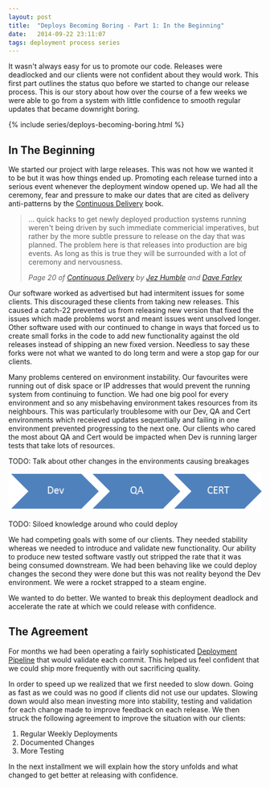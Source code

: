 ```yaml
---
layout: post
title:  "Deploys Becoming Boring - Part 1: In the Beginning"
date:   2014-09-22 23:11:07
tags: deployment process series
---
```


It wasn't always easy for us to promote our code. Releases were deadlocked and
our clients were not confident about they would work. This first part outlines
the status quo before we started to change our release process. This is our story
about how over the course of a few weeks we were able to go from a system with
little confidence to smooth regular updates that became downright boring.

{% include series/deploys-becoming-boring.html %}

In The Beginning
---------------------------------------

We started our project with large releases. This was not how we wanted it
to be but it was how things ended up. Promoting each release turned into a
serious event whenever the deployment window opened up. We had all the
ceremony, fear and pressure to make our dates that are cited as delivery
anti-patterns by the [Continuous Delivery][cd] book.

> ... quick hacks to get newly deployed production systems running
> weren't being driven by such immediate commericial imperatives, but rather by
> the more subtle pressure to release on the day that was planned. The problem
> here is that releases into production are big events. As long as this is true
> they will be surrounded with a lot of ceremony and nervousness.
>
> <cite>Page 20 of [Continuous Delivery][cd]
> by [Jez Humble][jez] and [Dave Farley][dave]
> </cite>

Our software worked as advertised but had intermitent issues for some clients.
This discouraged these clients from taking new
releases. This caused a catch-22 prevented us from releasing new version that
fixed the issues which made problems worst and meant issues went unsolved
longer. Other software used with our continued to change in ways that forced us
to create small forks in the code to add new functionality against the old
releases instead of
shipping an new fixed version. Needless to say these forks were not what we
wanted to do long term and were a stop gap for our clients.

Many problems centered on environment instability. Our favourites
were running out of disk space or IP addresses that would prevent the running
system from continuing to function. We had one big pool for every environment
and so any misbehaving environment takes resources from its neighbours. This was
particularly troublesome with our Dev, QA and Cert environments which receieved
updates sequentially and failing in one environment prevented progressing to
the next one. Our clients who cared the most about QA and Cert would be
impacted when Dev is running larger tests that take lots of resources.

TODO: Talk about other changes in the environments causing breakages

<p class="center-image">
	<img
		title="All the ducks in a row"
		alt="Our three main ecosystems, Dev to QA to CERT"
		src="/images/posts/Ecosystems.png" />
</p>

TODO: Siloed knowledge around who could deploy

We had competing goals with some of our clients. They needed stability
whereas we needed to introduce and validate new functionality. Our ability to
produce new tested software vastly out stripped the rate that it was being
consumed downstream. We had been behaving like we could deploy changes the
second they were done but this was not reality beyond the Dev environment.
We were a rocket strapped to a steam engine.

We wanted to do better. We wanted to break this deployment deadlock and
accelerate the rate at which we could release with confidence.

The Agreement
---------------------------------------

For months we had been operating a fairly sophisticated [Deployment Pipeline][pipeline]
that would validate each commit. This helped us feel confident that we could
ship more frequently with out sacrificing quality.

In order to speed up we realized that we first needed to slow down. Going as
fast as we could was no good if clients did not use our updates. Slowing down
would also mean investing more into stability, testing and validation for each
change made to improve feedback on each release. We then struck the following
agreement to improve the situation with our clients:

1. Regular Weekly Deployments
1. Documented Changes
1. More Testing

In the next installment we will explain how the story unfolds and what changed
to get better at releasing with confidence.

[jez]:      https://twitter.com/jezhumble
[dave]:     https://twitter.com/davefarley77
[cd]:       http://www.amazon.com/dp/B003YMNVC0/
[pipeline]: http://martinfowler.com/bliki/DeploymentPipeline.html